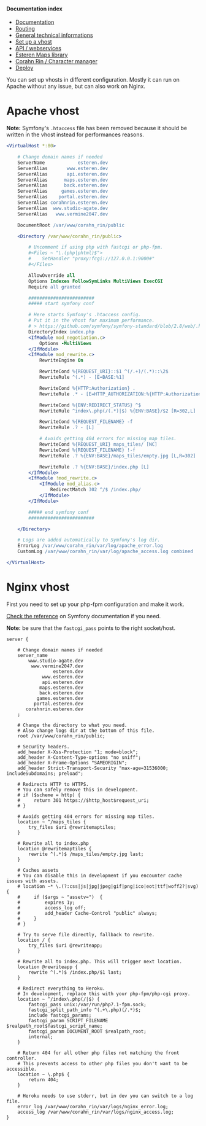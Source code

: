 
#### Documentation index

* [Documentation](../README.md)
* [Routing](routing.md)
* [General technical informations](technical.md)
* [Set up a vhost](vhosts.md)
* [API / webservices](api.md)
* [Esteren Maps library](maps.md)
* [Corahn Rin / Character manager](character_manager.md)
* [Deploy](deploy.md)

You can set up vhosts in different configuration.
Mostly it can run on Apache without any issue, but can also work on Nginx.

# Apache vhost

**Note:** Symfony's `.htaccess` file has been removed because it should be written in the vhost instead for
performances reasons.

```apache
<VirtualHost *:80>

    # Change domain names if needed
    ServerName            esteren.dev
    ServerAlias       www.esteren.dev
    ServerAlias       api.esteren.dev
    ServerAlias      maps.esteren.dev
    ServerAlias      back.esteren.dev
    ServerAlias     games.esteren.dev
    ServerAlias    portal.esteren.dev
    ServerAlias corahnrin.esteren.dev
    ServerAlias  www.studio-agate.dev
    ServerAlias   www.vermine2047.dev

    DocumentRoot /var/www/corahn_rin/public

    <Directory /var/www/corahn_rin/public>

        # Uncomment if using php with fastcgi or php-fpm.
        #<Files ~ "\.(php|phtml)$">
        #    SetHandler "proxy:fcgi://127.0.0.1:9000#"
        #</Files>

        AllowOverride all
        Options Indexes FollowSymLinks MultiViews ExecCGI
        Require all granted

        ########################
        ##### start symfony conf

        # Here starts Symfony's .htaccess config.
        # Put it in the vhost for maximum performance.
        # > https://github.com/symfony/symfony-standard/blob/2.8/web/.htaccess
        DirectoryIndex index.php
        <IfModule mod_negotiation.c>
            Options -MultiViews
        </IfModule>
        <IfModule mod_rewrite.c>
            RewriteEngine On

            RewriteCond %{REQUEST_URI}::$1 ^(/.+)/(.*)::\2$
            RewriteRule ^(.*) - [E=BASE:%1]

            RewriteCond %{HTTP:Authorization} .
            RewriteRule .* - [E=HTTP_AUTHORIZATION:%{HTTP:Authorization}]

            RewriteCond %{ENV:REDIRECT_STATUS} ^$
            RewriteRule ^index\.php(/(.*)|$) %{ENV:BASE}/$2 [R=302,L]

            RewriteCond %{REQUEST_FILENAME} -f
            RewriteRule .? - [L]

            # Avoids getting 404 errors for missing map tiles.
            RewriteCond %{REQUEST_URI} maps_tiles/ [NC]
            RewriteCond %{REQUEST_FILENAME} !-f
            RewriteRule .? %{ENV:BASE}/maps_tiles/empty.jpg [L,R=302]

            RewriteRule .? %{ENV:BASE}/index.php [L]
        </IfModule>
        <IfModule !mod_rewrite.c>
            <IfModule mod_alias.c>
                RedirectMatch 302 ^/$ /index.php/
            </IfModule>
        </IfModule>

        ##### end symfony conf
        ########################

    </Directory>

    # Logs are added automatically to Symfony's log dir.
    ErrorLog /var/www/corahn_rin/var/log/apache_error.log
    CustomLog /var/www/corahn_rin/var/log/apache_access.log combined

</VirtualHost>
```

# Nginx vhost

First you need to set up your php-fpm configuration and make it work.

[Check the reference](http://symfony.com/doc/current/cookbook/configuration/web_server_configuration.html#nginx) on
Symfony documentation if you need.

**Note:** be sure that the `fastcgi_pass` points to the right socket/host.

```nginx
server {

    # Change domain names if needed
    server_name
        www.studio-agate.dev
         www.vermine2047.dev
                 esteren.dev
             www.esteren.dev
             api.esteren.dev
            maps.esteren.dev
            back.esteren.dev
           games.esteren.dev
          portal.esteren.dev
       corahnrin.esteren.dev
    ;

    # Change the directory to what you need.
    # Also change logs dir at the bottom of this file.
    root /var/www/corahn_rin/public;
    
    # Security headers.
    add_header X-Xss-Protection "1; mode=block";
    add_header X-Content-Type-options "no sniff";
    add_header X-Frame-Options "SAMEORIGIN";
    add_header Strict-Transport-Security "max-age=31536000; includeSubdomains; preload";

    # Redirects HTTP to HTTPS.
    # You can safely remove this in development.
    # if ($scheme = http) {
    #     return 301 https://$http_host$request_uri;
    # }

    # Avoids getting 404 errors for missing map tiles.
    location ~ ^/maps_tiles {
        try_files $uri @rewritemaptiles;
    }

    # Rewrite all to index.php
    location @rewritemaptiles {
        rewrite ^(.*)$ /maps_tiles/empty.jpg last;
    }

    # Caches assets
    # You can disable this in development if you encounter cache issues with assets.
    # location ~* \.(?:css|js|jpg|jpeg|gif|png|ico|eot|ttf|woff2?|svg) {
    #     if ($args ~ "assetv=")  {
    #         expires 1y;
    #         access_log off;
    #         add_header Cache-Control "public" always;
    #     }
    # }

    # Try to serve file directly, fallback to rewrite.
    location / {
        try_files $uri @rewriteapp;
    }

    # Rewrite all to index.php. This will trigger next location.
    location @rewriteapp {
        rewrite ^(.*)$ /index.php/$1 last;
    }

    # Redirect everything to Heroku.
    # In development, replace this with your php-fpm/php-cgi proxy.
    location ~ ^/index\.php(/|$) {
        fastcgi_pass unix:/var/run/php7.1-fpm.sock;
        fastcgi_split_path_info ^(.+\.php)(/.*)$;
        include fastcgi_params;
        fastcgi_param SCRIPT_FILENAME $realpath_root$fastcgi_script_name;
        fastcgi_param DOCUMENT_ROOT $realpath_root;
        internal;
    }

    # Return 404 for all other php files not matching the front controller.
    # This prevents access to other php files you don't want to be accessible.
    location ~ \.php$ {
        return 404;
    }

    # Heroku needs to use stderr, but in dev you can switch to a log file.
    error_log /var/www/corahn_rin/var/logs/nginx_error.log;
    access_log /var/www/corahn_rin/var/logs/nginx_access.log;
}
```

